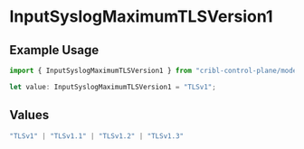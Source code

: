# InputSyslogMaximumTLSVersion1

## Example Usage

```typescript
import { InputSyslogMaximumTLSVersion1 } from "cribl-control-plane/models";

let value: InputSyslogMaximumTLSVersion1 = "TLSv1";
```

## Values

```typescript
"TLSv1" | "TLSv1.1" | "TLSv1.2" | "TLSv1.3"
```